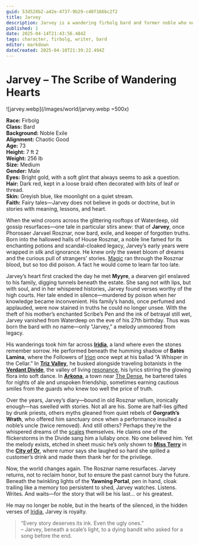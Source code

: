 ```yaml
---
guid: 53d528b2-a42e-4737-9b29-c40f166bc2f2
title: Jarvey
description: Jarvey is a wandering firbolg bard and former noble who now chronicles the forgotten stories of Iridia, seeking to ensure the past doesn't bury the future.
published: 1
date: 2025-04-14T21:43:56.484Z
tags: character, firbolg, writer, bard
editor: markdown
dateCreated: 2025-04-10T21:39:22.494Z
---
```


# Jarvey – The Scribe of Wandering Hearts

![jarvey.webp](/images/world/jarvey.webp =500x)

**Race:** Firbolg  
**Class:** Bard  
**Background:** Noble Exile  
**Alignment:** Chaotic Good  
**Age:** 73  
**Height:** 7 ft 2  
**Weight:** 256 lb  
**Size:** Medium  
**Gender:** Male  
**Eyes:** Bright gold, with a soft glint that always seems to ask a question.  
**Hair:** Dark red, kept in a loose braid often decorated with bits of leaf or thread.  
**Skin:** Greyish blue, like moonlight on a quiet stream.  
**Faith:** Fairy tales—Jarvey does not believe in gods or doctrine, but in stories with meaning, lessons, and heart.

When the wind croons across the glittering rooftops of Waterdeep, old gossip resurfaces—one tale in particular stirs anew: that of **Jarvey**, once Phorosaer Jarvael Rosznar, now bard, exile, and keeper of forgotten truths. Born into the hallowed halls of House Rosznar, a noble line famed for its enchanting potions and scandal-cloaked legacy, Jarvey’s early years were wrapped in silk and ignorance. He knew only the sweet bloom of dreams and the curious pull of strangers' stories. [Magic](/structure/mechanic/magic.md) ran through the Rosznar blood, but so too did poison. A fact he would come to learn far too late.

Jarvey’s heart first cracked the day he met **Myyre**, a dwarven girl enslaved to his family, digging tunnels beneath the estate. She sang not with lips, but with soul, and in her whispered histories, Jarvey found verses worthy of the high courts. Her tale ended in silence—murdered by poison when her knowledge became inconvenient. His family’s hands, once perfumed and applauded, were now stained in truths he could no longer unsee. With the theft of his mother’s enchanted Scribe’s Pen and the ink of betrayal still wet, Jarvey vanished from Waterdeep on the eve of his 27th birthday. Thus was born the bard with no name—only “Jarvey,” a melody unmoored from legacy.

His wanderings took him far across **[Iridia](/geography/world/iridia.md)**, a land where even the stones remember sorrow. He performed beneath the humming shadow of **Batès Lamina**, where the Followers of [Irion](/being/deity/irion.md) once wept at his ballad “A Whisper in the Cellar.” In **[Triz Valley](/geography/settlement/city/triz-valley.md)**, he busked alongside traveling botanists in the **[Verdant Divide](/geography/region/verdant-divide.md)**, the valley of living [resonance](/structure/mechanic/resonance.md), his lyrics stirring the glowing flora into soft dance. In **[Arkona](/geography/settlement/city/arkona.md)**, a town near [The Dense](/geography/realm/the-dense.md), he bartered tales for nights of ale and unspoken friendship, sometimes earning cautious smiles from the guards who knew too well the price of truth.

Over the years, Jarvey’s diary—bound in old Rosznar vellum, ironically enough—has swelled with stories. Not all are his. Some are half-lies gifted by drunk priests, others myths gleaned from quiet rebels of **Gorgrath’s Wrath**, who offered him sanctuary once when a performance insulted a noble’s uncle (twice removed). And still others? Perhaps they're the whispered dreams of the [scales](/geography/landmark/scale.md) themselves. He claims one of the flickerstorms in the Divide sang him a lullaby once. No one believed him. Yet the melody exists, etched in sheet music he’s only shown to **[Miss Terry](/being/character/miss-terry.md)** in the **[City of Or](/geography/settlement/city/city-of-or.md)**, where rumor says she laughed so hard she spilled a customer’s drink and made them thank her for the privilege.

Now, the world changes again. The Rosznar name resurfaces. Jarvey returns, not to reclaim honor, but to ensure the past cannot bury the future. Beneath the twinkling lights of the **Yawning Portal**, pen in hand, cloak trailing like a memory too persistent to shed, Jarvey watches. Listens. Writes. And waits—for the story that will be his last... or his greatest.

He may no longer be noble, but in the hearts of the silenced, in the hidden verses of [Iridia](/geography/world/iridia.md), Jarvey is royalty.

> “Every story deserves its ink. Even the ugly ones.”  
> – Jarvey, beneath a scale’s light, to a dying bandit who asked for a song before the end.
